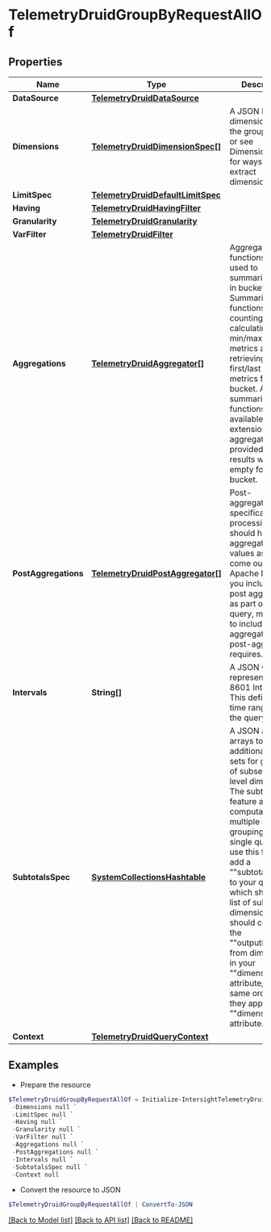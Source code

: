 # TelemetryDruidGroupByRequestAllOf
## Properties

Name | Type | Description | Notes
------------ | ------------- | ------------- | -------------
**DataSource** | [**TelemetryDruidDataSource**](TelemetryDruidDataSource.md) |  | 
**Dimensions** | [**TelemetryDruidDimensionSpec[]**](TelemetryDruidDimensionSpec.md) | A JSON list of dimensions to do the groupBy over; or see DimensionSpec for ways to extract dimensions.. | 
**LimitSpec** | [**TelemetryDruidDefaultLimitSpec**](TelemetryDruidDefaultLimitSpec.md) |  | [optional] 
**Having** | [**TelemetryDruidHavingFilter**](TelemetryDruidHavingFilter.md) |  | [optional] 
**Granularity** | [**TelemetryDruidGranularity**](TelemetryDruidGranularity.md) |  | 
**VarFilter** | [**TelemetryDruidFilter**](TelemetryDruidFilter.md) |  | [optional] 
**Aggregations** | [**TelemetryDruidAggregator[]**](TelemetryDruidAggregator.md) | Aggregation functions are used to summarize data in buckets. Summarization functions include counting rows, calculating the min/max/sum of metrics and retrieving the first/last value of metrics for each bucket. Additional summarization functions are available with extensions. If no aggregator is provided, the results will be empty for each bucket. | [optional] 
**PostAggregations** | [**TelemetryDruidPostAggregator[]**](TelemetryDruidPostAggregator.md) | Post-aggregations are specifications of processing that should happen on aggregated values as they come out of Apache Druid. If you include a post aggregation as part of a query, make sure to include all aggregators the post-aggregator requires. | [optional] 
**Intervals** | **String[]** | A JSON Object representing ISO-8601 Intervals. This defines the time ranges to run the query over. | 
**SubtotalsSpec** | [**SystemCollectionsHashtable**](.md) | A JSON array of arrays to return additional result sets for groupings of subsets of top level dimensions. The subtotals feature allows computation of multiple sub-groupings in a single query. To use this feature, add a &quot;&quot;subtotalsSpec&quot;&quot; to your query, which should be a list of subgroup dimension sets. It should contain the &quot;&quot;outputName&quot;&quot; from dimensions in your &quot;&quot;dimensions&quot;&quot; attribute, in the same order as they appear in the &quot;&quot;dimensions&quot;&quot; attribute. | [optional] 
**Context** | [**TelemetryDruidQueryContext**](TelemetryDruidQueryContext.md) |  | [optional] 

## Examples

- Prepare the resource
```powershell
$TelemetryDruidGroupByRequestAllOf = Initialize-IntersightTelemetryDruidGroupByRequestAllOf  -DataSource null `
 -Dimensions null `
 -LimitSpec null `
 -Having null `
 -Granularity null `
 -VarFilter null `
 -Aggregations null `
 -PostAggregations null `
 -Intervals null `
 -SubtotalsSpec null `
 -Context null
```

- Convert the resource to JSON
```powershell
$TelemetryDruidGroupByRequestAllOf | ConvertTo-JSON
```

[[Back to Model list]](../README.md#documentation-for-models) [[Back to API list]](../README.md#documentation-for-api-endpoints) [[Back to README]](../README.md)

